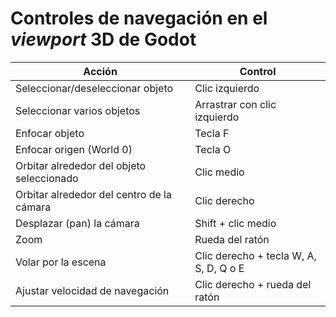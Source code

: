 # Controles de navegación en el _viewport_ 3D de Godot

| Acción                                 | Control                                                                 |
|----------------------------------------|-------------------------------------------------------------------------|
| Seleccionar/deseleccionar objeto        | Clic izquierdo                                                         |
| Seleccionar varios objetos              | Arrastrar con clic izquierdo                                            |
| Enfocar objeto                         | Tecla F                                                                |
| Enfocar origen (World 0)               | Tecla O                                                                |
| Orbitar alrededor del objeto seleccionado| Clic medio                                                             |
| Orbitar alrededor del centro de la cámara| Clic derecho                                                           |
| Desplazar (pan) la cámara               | Shift + clic medio                                                     |
| Zoom                                   | Rueda del ratón                                                        |
| Volar por la escena                    | Clic derecho + tecla W, A, S, D, Q o E   |
| Ajustar velocidad de navegación        | Clic derecho + rueda del ratón                                          |


